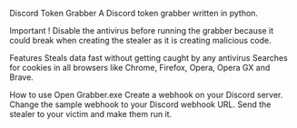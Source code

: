 Discord Token Grabber
A Discord token grabber written in python.

Important ! 
Disable the antivirus before running the grabber because it could break when creating the stealer as it is creating malicious code.

Features
Steals data fast without getting caught by any antivirus
Searches for cookies in all browsers like Chrome, Firefox, Opera, Opera GX and Brave.


How to use
Open Grabber.exe
Create a webhook on your Discord server.
Change the sample webhook to your Discord webhook URL.
Send the stealer to your victim and make them run it.
